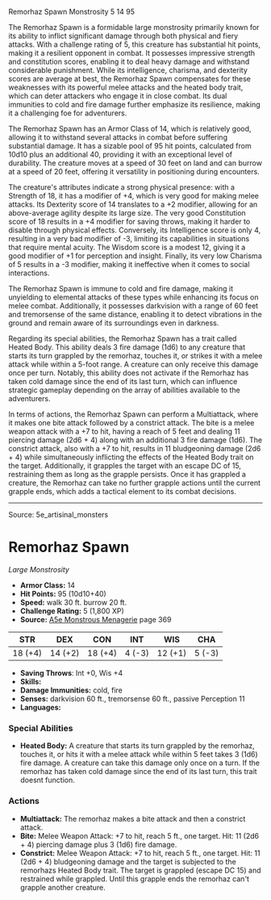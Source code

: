 <MonsterName/>Remorhaz Spawn</MonsterName>
<CreatureType/>Monstrosity</CreatureType>
<CR/>5</CR>
<AC/>14</AC>
<HP/>95</HP>
<summary>The Remorhaz Spawn is a formidable large monstrosity primarily known for its ability to inflict significant damage through both physical and fiery attacks. With a challenge rating of 5, this creature has substantial hit points, making it a resilient opponent in combat. It possesses impressive strength and constitution scores, enabling it to deal heavy damage and withstand considerable punishment. While its intelligence, charisma, and dexterity scores are average at best, the Remorhaz Spawn compensates for these weaknesses with its powerful melee attacks and the heated body trait, which can deter attackers who engage it in close combat. Its dual immunities to cold and fire damage further emphasize its resilience, making it a challenging foe for adventurers.</summary>

<detail>

The Remorhaz Spawn has an Armor Class of 14, which is relatively good, allowing it to withstand several attacks in combat before suffering substantial damage. It has a sizable pool of 95 hit points, calculated from 10d10 plus an additional 40, providing it with an exceptional level of durability. The creature moves at a speed of 30 feet on land and can burrow at a speed of 20 feet, offering it versatility in positioning during encounters.

The creature's attributes indicate a strong physical presence: with a Strength of 18, it has a modifier of +4, which is very good for making melee attacks. Its Dexterity score of 14 translates to a +2 modifier, allowing for an above-average agility despite its large size. The very good Constitution score of 18 results in a +4 modifier for saving throws, making it harder to disable through physical effects. Conversely, its Intelligence score is only 4, resulting in a very bad modifier of -3, limiting its capabilities in situations that require mental acuity. The Wisdom score is a modest 12, giving it a good modifier of +1 for perception and insight. Finally, its very low Charisma of 5 results in a -3 modifier, making it ineffective when it comes to social interactions.

The Remorhaz Spawn is immune to cold and fire damage, making it unyielding to elemental attacks of these types while enhancing its focus on melee combat. Additionally, it possesses darkvision with a range of 60 feet and tremorsense of the same distance, enabling it to detect vibrations in the ground and remain aware of its surroundings even in darkness. 

Regarding its special abilities, the Remorhaz Spawn has a trait called Heated Body. This ability deals 3 fire damage (1d6) to any creature that starts its turn grappled by the remorhaz, touches it, or strikes it with a melee attack while within a 5-foot range. A creature can only receive this damage once per turn. Notably, this ability does not activate if the Remorhaz has taken cold damage since the end of its last turn, which can influence strategic gameplay depending on the array of abilities available to the adventurers.

In terms of actions, the Remorhaz Spawn can perform a Multiattack, where it makes one bite attack followed by a constrict attack. The bite is a melee weapon attack with a +7 to hit, having a reach of 5 feet and dealing 11 piercing damage (2d6 + 4) along with an additional 3 fire damage (1d6). The constrict attack, also with a +7 to hit, results in 11 bludgeoning damage (2d6 + 4) while simultaneously inflicting the effects of the Heated Body trait on the target. Additionally, it grapples the target with an escape DC of 15, restraining them as long as the grapple persists. Once it has grappled a creature, the Remorhaz can take no further grapple actions until the current grapple ends, which adds a tactical element to its combat decisions.</detail>



---

Source: 5e_artisinal_monsters

# Remorhaz Spawn

*Large* *Monstrosity*

- **Armor Class:** 14
- **Hit Points:** 95 (10d10+40)
- **Speed:** walk 30 ft. burrow 20 ft.
- **Challenge Rating:** 5 (1,800 XP)
- **Source:** [A5e Monstrous Menagerie](https://enpublishingrpg.com/products/level-up-monstrous-menagerie-a5e) page 369

| STR | DEX | CON | INT | WIS | CHA |
| --- | --- | --- | --- | --- | --- |
| 18 (+4) | 14 (+2) | 18 (+4) | 4 (-3) | 12 (+1) | 5 (-3) |

- **Saving Throws**: Int +0, Wis +4
- **Skills:** 
- **Damage Immunities:** cold, fire
- **Senses:** darkvision 60 ft., tremorsense 60 ft., passive Perception 11
- **Languages:** 

### Special Abilities

- **Heated Body:** A creature that starts its turn grappled by the remorhaz, touches it, or hits it with a melee attack while within 5 feet takes 3 (1d6) fire damage. A creature can take this damage only once on a turn. If the remorhaz has taken cold damage since the end of its last turn, this trait doesnt function.

### Actions

- **Multiattack:** The remorhaz makes a bite attack and then a constrict attack.
- **Bite:** Melee Weapon Attack: +7 to hit, reach 5 ft., one target. Hit: 11 (2d6 + 4) piercing damage plus 3 (1d6) fire damage.
- **Constrict:** Melee Weapon Attack: +7 to hit, reach 5 ft., one target. Hit: 11 (2d6 + 4) bludgeoning damage  and the target is subjected to the remorhazs Heated Body trait. The target is grappled (escape DC 15) and restrained while grappled. Until this grapple ends  the remorhaz can't grapple another creature.




